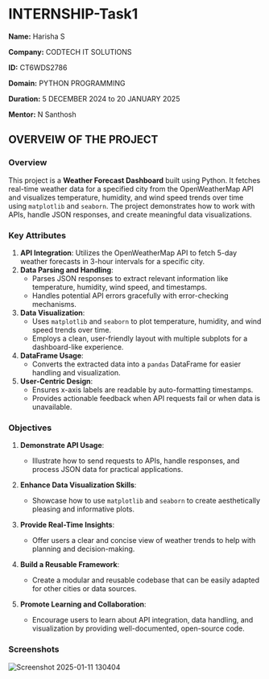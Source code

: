# INTERNSHIP-Task1

**Name:** Harisha S

**Company:** CODTECH IT SOLUTIONS

**ID:** CT6WDS2786

**Domain:** PYTHON PROGRAMMING

**Duration:** 5 DECEMBER 2024 to 20 JANUARY  2025

**Mentor:** N Santhosh


##    OVERVEIW OF THE PROJECT
### Overview

This project is a **Weather Forecast Dashboard** built using Python. It fetches real-time weather data for a specified city from the OpenWeatherMap API and visualizes temperature, humidity, and wind speed trends over time using `matplotlib` and `seaborn`. The project demonstrates how to work with APIs, handle JSON responses, and create meaningful data visualizations.


### Key Attributes

1. **API Integration**: Utilizes the OpenWeatherMap API to fetch 5-day weather forecasts in 3-hour intervals for a specific city.
2. **Data Parsing and Handling**:
   - Parses JSON responses to extract relevant information like temperature, humidity, wind speed, and timestamps.
   - Handles potential API errors gracefully with error-checking mechanisms.
3. **Data Visualization**:
   - Uses `matplotlib` and `seaborn` to plot temperature, humidity, and wind speed trends over time.
   - Employs a clean, user-friendly layout with multiple subplots for a dashboard-like experience.
4. **DataFrame Usage**:
   - Converts the extracted data into a `pandas` DataFrame for easier handling and visualization.
5. **User-Centric Design**:
   - Ensures x-axis labels are readable by auto-formatting timestamps.
   - Provides actionable feedback when API requests fail or when data is unavailable.


### Objectives

1. **Demonstrate API Usage**:
   - Illustrate how to send requests to APIs, handle responses, and process JSON data for practical applications.

2. **Enhance Data Visualization Skills**:
   - Showcase how to use `matplotlib` and `seaborn` to create aesthetically pleasing and informative plots.

3. **Provide Real-Time Insights**:
   - Offer users a clear and concise view of weather trends to help with planning and decision-making.

4. **Build a Reusable Framework**:
   - Create a modular and reusable codebase that can be easily adapted for other cities or data sources.

5. **Promote Learning and Collaboration**:
   - Encourage users to learn about API integration, data handling, and visualization by providing well-documented, open-source code.

### Screenshots

![Screenshot 2025-01-11 130404](https://github.com/user-attachments/assets/add1d073-991b-48f7-8eb3-9335f1ed3140)

